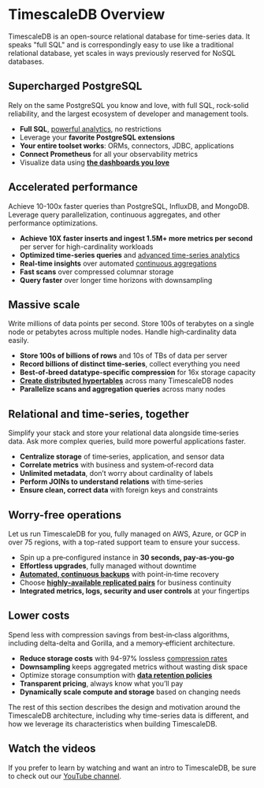 # TimescaleDB Overview

TimescaleDB is an open-source relational database for time-series data.  It
speaks "full SQL" and is correspondingly easy to use like a traditional relational
database, yet scales in ways previously reserved for NoSQL databases.

## Supercharged PostgreSQL

Rely on the same PostgreSQL you know and love, with full SQL,
rock‑solid reliability, and the largest ecosystem of developer and management tools.

* **Full SQL**, [powerful analytics][hyperfunctions], no restrictions
* Leverage your **favorite PostgreSQL extensions**
* **Your entire toolset works**: ORMs, connectors, JDBC, applications
* **Connect Prometheus** for all your observability metrics
* Visualize data using **[the dashboards you love][grafana]**

## Accelerated performance

Achieve 10-100x faster queries than PostgreSQL, InfluxDB, and MongoDB. Leverage query parallelization, continuous aggregates, and other performance optimizations.

*   **Achieve 10X faster inserts and ingest 1.5M+ more metrics per second** per
    server for high-cardinality workloads
*   **Optimized time-series queries** and
    [advanced time-series analytics][hyperfunctions]
*   **Real-time insights** over automated
    [continuous aggregations][continuous-aggregates]
*   **Fast scans** over compressed columnar storage
*   **Query faster** over longer time horizons with downsampling

## Massive scale
Write millions of data points per second. Store 100s of terabytes on a single
node or petabytes across multiple nodes. Handle high‑cardinality data easily.

*   **Store 100s of billions of rows** and 10s of TBs of data per server
*   **Record billions of distinct time‑series**, collect everything you need
*   **Best‑of‑breed datatype‑specific compression** for 16x storage capacity
*   **[Create distributed hypertables][multinode]** across many TimescaleDB
    nodes
*   **Parallelize scans and aggregation queries** across many nodes

## Relational and time-series, together
Simplify your stack and store your relational data alongside time‑series data. Ask more complex queries, build more powerful applications faster.

*   **Centralize storage** of time‑series, application, and sensor data
*   **Correlate metrics** with business and system‑of‑record data
*   **Unlimited metadata**, don’t worry about cardinality of labels
*   **Perform JOINs to understand relations** with time‑series
*   **Ensure clean, correct data** with foreign keys and constraints

## Worry-free operations
Let us run TimescaleDB for you, fully managed on AWS, Azure, or GCP in over 75
regions, with a top-rated support team to ensure your success.

*   Spin up a pre‑configured instance in **30 seconds, pay‑as‑you‑go**
*   **Effortless upgrades**, fully managed without downtime
*   **[Automated, continuous backups][backups]** with point‑in‑time recovery
*   Choose **[highly‑available replicated pairs][replication]** for business
    continuity
*   **Integrated metrics, logs, security and user controls** at your fingertips

## Lower costs
Spend less with compression savings from best‑in‑class algorithms, including delta-delta and Gorilla, and a memory‑efficient architecture.

*   **Reduce storage costs** with 94-97% lossless
    [compression rates][compression]
*   **Downsampling** keeps aggregated metrics without wasting disk space
*   Optimize storage consumption with
    **[data retention policies][data-retention]**
*   **Transparent pricing**, always know what you’ll pay
*   **Dynamically scale compute and storage** based on changing needs

The rest of this section describes the design and motivation around the
TimescaleDB architecture, including why time-series data is different, and how
we leverage its characteristics when building TimescaleDB.

## Watch the videos
If you prefer to learn by watching and want an intro to TimescaleDB, be
sure to check out our [YouTube channel][youtube].

[hyperfunctions]: /api/:currentVersion:/hyperfunctions/
[grafana]: /tutorials/grafana/
[continuous-aggregates]: /api/:currentVersion:/continuous-aggregates/
[multinode]: /api/:currentVersion:/distributed-hypertables/
[backups]: /how-to-guides/backup-and-restore/
[replication]: /how-to-guides/replication-and-ha/
[compression]: /how-to-guides/compression/
[data-retention]: /how-to-guides/data-retention/
[youtube]: https://www.youtube.com/c/TimescaleDB/featured/
